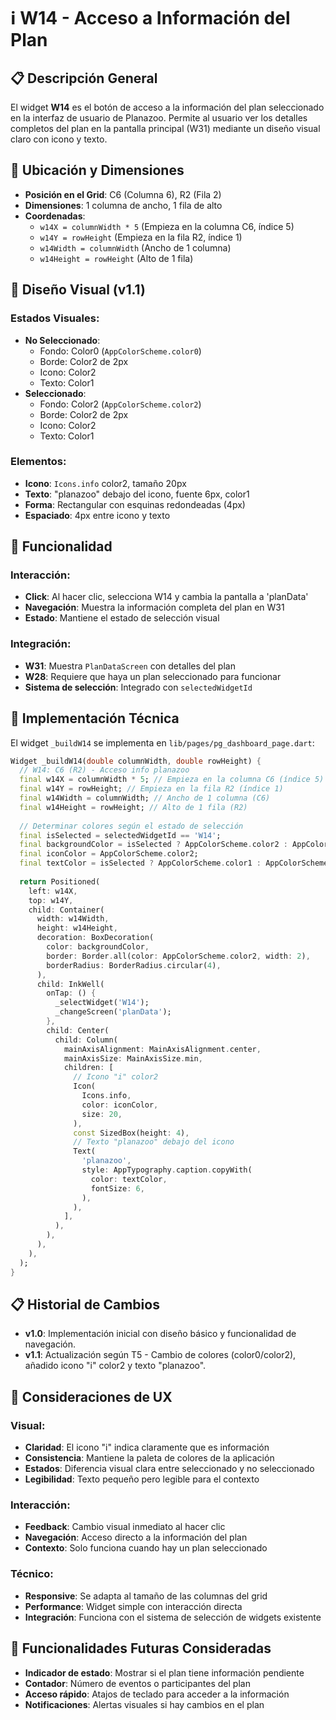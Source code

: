 # ℹ️ W14 - Acceso a Información del Plan

## 📋 Descripción General

El widget **W14** es el botón de acceso a la información del plan seleccionado en la interfaz de usuario de Planazoo. Permite al usuario ver los detalles completos del plan en la pantalla principal (W31) mediante un diseño visual claro con icono y texto.

## 📍 Ubicación y Dimensiones

- **Posición en el Grid**: C6 (Columna 6), R2 (Fila 2)
- **Dimensiones**: 1 columna de ancho, 1 fila de alto
- **Coordenadas**:
  - `w14X = columnWidth * 5` (Empieza en la columna C6, índice 5)
  - `w14Y = rowHeight` (Empieza en la fila R2, índice 1)
  - `w14Width = columnWidth` (Ancho de 1 columna)
  - `w14Height = rowHeight` (Alto de 1 fila)

## 🎨 Diseño Visual (v1.1)

### Estados Visuales:
- **No Seleccionado**: 
  - Fondo: Color0 (`AppColorScheme.color0`)
  - Borde: Color2 de 2px
  - Icono: Color2
  - Texto: Color1
- **Seleccionado**:
  - Fondo: Color2 (`AppColorScheme.color2`)
  - Borde: Color2 de 2px
  - Icono: Color2
  - Texto: Color1

### Elementos:
- **Icono**: `Icons.info` color2, tamaño 20px
- **Texto**: "planazoo" debajo del icono, fuente 6px, color1
- **Forma**: Rectangular con esquinas redondeadas (4px)
- **Espaciado**: 4px entre icono y texto

## 🎯 Funcionalidad

### Interacción:
- **Click**: Al hacer clic, selecciona W14 y cambia la pantalla a 'planData'
- **Navegación**: Muestra la información completa del plan en W31
- **Estado**: Mantiene el estado de selección visual

### Integración:
- **W31**: Muestra `PlanDataScreen` con detalles del plan
- **W28**: Requiere que haya un plan seleccionado para funcionar
- **Sistema de selección**: Integrado con `selectedWidgetId`

## 🔧 Implementación Técnica

El widget `_buildW14` se implementa en `lib/pages/pg_dashboard_page.dart`:

```dart
Widget _buildW14(double columnWidth, double rowHeight) {
  // W14: C6 (R2) - Acceso info planazoo
  final w14X = columnWidth * 5; // Empieza en la columna C6 (índice 5)
  final w14Y = rowHeight; // Empieza en la fila R2 (índice 1)
  final w14Width = columnWidth; // Ancho de 1 columna (C6)
  final w14Height = rowHeight; // Alto de 1 fila (R2)
  
  // Determinar colores según el estado de selección
  final isSelected = selectedWidgetId == 'W14';
  final backgroundColor = isSelected ? AppColorScheme.color2 : AppColorScheme.color0;
  final iconColor = AppColorScheme.color2;
  final textColor = isSelected ? AppColorScheme.color1 : AppColorScheme.color1;
  
  return Positioned(
    left: w14X,
    top: w14Y,
    child: Container(
      width: w14Width,
      height: w14Height,
      decoration: BoxDecoration(
        color: backgroundColor,
        border: Border.all(color: AppColorScheme.color2, width: 2),
        borderRadius: BorderRadius.circular(4),
      ),
      child: InkWell(
        onTap: () {
          _selectWidget('W14');
          _changeScreen('planData');
        },
        child: Center(
          child: Column(
            mainAxisAlignment: MainAxisAlignment.center,
            mainAxisSize: MainAxisSize.min,
            children: [
              // Icono "i" color2
              Icon(
                Icons.info,
                color: iconColor,
                size: 20,
              ),
              const SizedBox(height: 4),
              // Texto "planazoo" debajo del icono
              Text(
                'planazoo',
                style: AppTypography.caption.copyWith(
                  color: textColor,
                  fontSize: 6,
                ),
              ),
            ],
          ),
        ),
      ),
    ),
  );
}
```

## 📋 Historial de Cambios

- **v1.0**: Implementación inicial con diseño básico y funcionalidad de navegación.
- **v1.1**: Actualización según T5 - Cambio de colores (color0/color2), añadido icono "i" color2 y texto "planazoo".

## 🎨 Consideraciones de UX

### Visual:
- **Claridad**: El icono "i" indica claramente que es información
- **Consistencia**: Mantiene la paleta de colores de la aplicación
- **Estados**: Diferencia visual clara entre seleccionado y no seleccionado
- **Legibilidad**: Texto pequeño pero legible para el contexto

### Interacción:
- **Feedback**: Cambio visual inmediato al hacer clic
- **Navegación**: Acceso directo a la información del plan
- **Contexto**: Solo funciona cuando hay un plan seleccionado

### Técnico:
- **Responsive**: Se adapta al tamaño de las columnas del grid
- **Performance**: Widget simple con interacción directa
- **Integración**: Funciona con el sistema de selección de widgets existente

## 🚀 Funcionalidades Futuras Consideradas

- **Indicador de estado**: Mostrar si el plan tiene información pendiente
- **Contador**: Número de eventos o participantes del plan
- **Acceso rápido**: Atajos de teclado para acceder a la información
- **Notificaciones**: Alertas visuales si hay cambios en el plan
